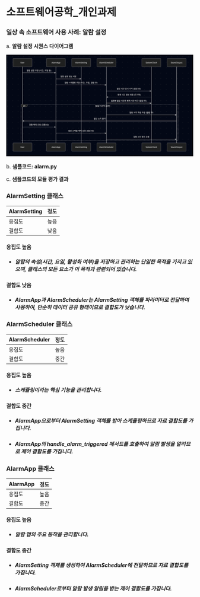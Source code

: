 # 소프트웨어공학_개인과제
### 일상 속 소프트웨어 사용 사례: 알람 설정

a. **알람 설정 시퀀스 다이어그램**

![시퀀스 다이어그램](sequenceDiagram.png)

b. **샘플코드: alarm.py**

c. **샘플코드의 모듈 평가 결과**

### AlarmSetting 클래스

| AlarmSetting | 정도 |
|---|---|
| 응집도     | 높음 |
| 결합도     | 낮음 |

#### 응집도 높음
* ##### 알람의 속성(시간, 요일, 활성화 여부)을 저장하고 관리하는 단일한 목적을 가지고 있으며, 클래스의 모든 요소가 이 목적과 관련되어 있습니다.
#### 결합도 낮음
* ##### AlarmApp과 AlarmScheduler는 AlarmSetting 객체를 파라미터로 전달하여 사용하여, 단순히 데이터 공유 형태이므로 결합도가 낮습니다.

### AlarmScheduler 클래스

| AlarmScheduler | 정도 |
|---|---|
| 응집도     | 높음 |
| 결합도     | 중간 |

#### 응집도 높음
* ##### 스케쥴링이라는 핵심 기능을 관리합니다.
#### 결합도 중간
* ##### AlarmApp으로부터 AlarmSetting 객체를 받아 스케쥴링하므로 자료 결합도를 가집니다.
* ##### AlarmApp의 handle_alarm_triggered 메서드를 호출하여 알람 발생을 알리므로 제어 결합도를 가집니다.

### AlarmApp 클래스

| AlarmApp | 정도 |
|---|---|
| 응집도     | 높음 |
| 결합도     | 중간 |

#### 응집도 높음
* ##### 알람 앱의 주요 동작을 관리합니다.
#### 결합도 중간
* ##### AlarmSetting 객체를 생성하여 AlarmScheduler에 전달하므로 자료 결합도를 가집니다.
* ##### AlarmScheduler로부터 알람 발생 알림을 받는 제어 결합도를 가집니다.
